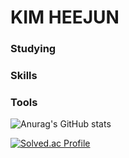 # KIM HEEJUN

### Studying

### Skills

### Tools

![Anurag's GitHub stats](https://github-readme-stats.vercel.app/api?username=heejun32&show_icons=true&theme=dark)

[![Solved.ac Profile](http://mazassumnida.wtf/api/v2/generate_badge?boj=hj95)](https://solved.ac/hj95/)
